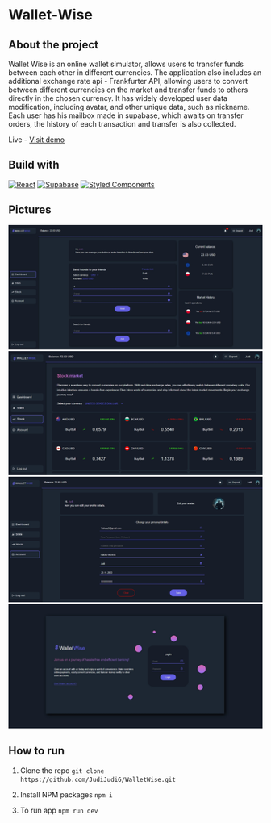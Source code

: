 # Wallet-Wise

## About the project

Wallet Wise is an online wallet simulator, allows users to transfer funds between each other in different currencies. The application also includes an additional exchange rate api - Frankfurter API, allowing users to convert between different currencies on the market and transfer funds to others directly in the chosen currency. It has widely developed user data modification, including avatar, and other unique data, such as nickname. Each user has his mailbox made in supabase, which awaits on transfer orders, the history of each transaction and transfer is also collected.

Live - [Visit demo](https://wallet-wise-five.vercel.app/)

## Build with

[![React](https://img.shields.io/badge/React-blue.svg)](https://reactjs.org/)
[![Supabase](https://img.shields.io/badge/Supabase-orange.svg)](https://supabase.io/)
[![Styled Components](https://img.shields.io/badge/Styled_Components-pink.svg)](https://styled-components.com/)

## Pictures

![scene 1](./public/ph2.jpg)
![scene 2](./public/ph3.jpg)
![scene 3](./public/ph4.jpg)
![scene 4](./public/ph1.jpg)

## How to run

1. Clone the repo
   `git clone https://github.com/JudiJudi6/WalletWise.git`

2. Install NPM packages
   `npm i`

3. To run app
   `npm run dev`
